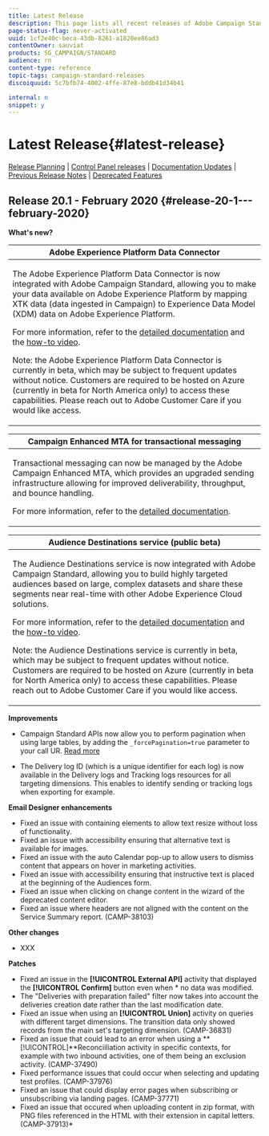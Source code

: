 ```yaml
---
title: Latest Release
description: This page lists all recent releases of Adobe Campaign Standard.
page-status-flag: never-activated
uuid: 1cf2e40c-beca-43db-8261-a1820ee86ad3
contentOwner: sauviat
products: SG_CAMPAIGN/STANDARD
audience: rn
content-type: reference
topic-tags: campaign-standard-releases
discoiquuid: 5c7bfb74-4002-4ffe-87e8-bddb41d34b41

internal: n
snippet: y
---
```


# Latest Release{#latest-release}

[Release Planning](https://helpx.adobe.com/campaign/kb/acs-release-planning.html) &#124; [Control Panel releases](https://docs.adobe.com/content/help/en/control-panel/using/release-notes.html) &#124; [Documentation Updates](../../rn/using/documentation-updates.md) &#124; [Previous Release Notes](../../rn/using/release-notes-2019.md) &#124; [Deprecated Features](https://helpx.adobe.com/campaign/kb/acs-deprecated-and-removed-features.html)

## Release 20.1 - February 2020 {#release-20-1---february-2020}

**What's new?**


<table> 
 <thead> 
  <tr> 
   <th> <strong>Adobe Experience Platform Data Connector</strong><br /> </th> 
  </tr> 
 </thead> 
 <tbody> 
  <tr> 
   <td> <p>The Adobe Experience Platform Data Connector is now integrated with Adobe Campaign Standard, allowing you to make your data available on Adobe Experience Platform by mapping XTK data (data ingested in Campaign) to Experience Data Model (XDM) data on Adobe Experience Platform. </p>
    <p>For more information, refer to the <a href="XXX">detailed documentation</a> and the <a href="XXX">how-to video</a>.</p>
    <p>Note: the Adobe Experience Platform Data Connector is currently in beta, which may be subject to frequent updates without notice. Customers are required to be hosted on Azure (currently in beta for North America only) to access these capabilities. Please reach out to Adobe Customer Care if you would like access.</p>
   </td> 
  </tr> 
 </tbody> 
</table>

<table> 
 <thead> 
  <tr> 
   <th> <strong>Campaign Enhanced MTA for transactional messaging</strong><br /> </th> 
  </tr> 
 </thead> 
 <tbody> 
  <tr> 
   <td> <p>Transactional messaging can now be managed by the Adobe Campaign Enhanced MTA, which provides an upgraded sending infrastructure allowing for improved deliverability, throughput, and bounce handling.</p>
    <p>For more information, refer to the <a href="https://helpx.adobe.com/campaign/kb/campaign-enhanced-mta.html">detailed documentation</a>.</p>
   </td> 
  </tr> 
 </tbody> 
</table>

<table> 
 <thead> 
  <tr> 
   <th> <strong>Audience Destinations service (public beta)</strong><br /> </th> 
  </tr> 
 </thead> 
 <tbody> 
  <tr> 
   <td> <p>The Audience Destinations service is now integrated with Adobe Campaign Standard, allowing you to build highly targeted audiences based on large, complex datasets and share these segments near real-time with other Adobe Experience Cloud solutions.</p>
    <p>For more information, refer to the <a href="XXX">detailed documentation</a> and the <a href="XXX">how-to video</a>.</p>
    <p>Note: the Audience Destinations service is currently in beta, which may be subject to frequent updates without notice. Customers are required to be hosted on Azure (currently in beta for North America only) to access these capabilities. Please reach out to Adobe Customer Care if you would like access.</p>
   </td> 
  </tr> 
 </tbody> 
</table>

**Improvements**

* Campaign Standard APIs now allow you to perform pagination when using large tables, by adding the `_forcePagination=true` parameter to your call UR. [Read more](https://docs.adobe.com/content/help/en/campaign-standard/using/working-with-apis/global-concepts/additional-operations/pagination.html)

* The Delivery log ID (which is a unique identifier for each log) is now available in the Delivery logs and Tracking logs resources for all targeting dimensions. This enables to identify sending or tracking logs when exporting for example.

**Email Designer enhancements**

* Fixed an issue with containing elements to allow text resize without loss of functionality.
* Fixed an issue with accessibility ensuring that alternative text is available for images.
* Fixed an issue with the auto Calendar pop-up to allow users to dismiss content that appears on hover in marketing activities.
* Fixed an issue with accessibility ensuring that instructive text is placed at the beginning of the Audiences form.
* Fixed an issue when clicking on change content in the wizard of the deprecated content editor.
* Fixed an issue where headers are not aligned with the content on the Service Summary report. (CAMP-38103)

**Other changes**

* XXX

**Patches**

* Fixed an issue in the **[!UICONTROL External API]** activity that displayed the **[!UICONTROL Confirm]** button even when * no data was modified.
* The "Deliveries with preparation failed"  filter now takes into account the deliveries creation date rather than the last modification date. 
* Fixed an issue when using an **[!UICONTROL Union]** activity on queries with different target dimensions. The transition data only showed records from the main set's targeting dimension.  (CAMP-36831)
* Fixed an issue that could lead to an error when using a **[!UICONTROL]**Reconciiliation activity in specific contexts, for example with two inbound activities, one of them being an exclusion activity. (CAMP-37490)
* Fixed performance issues that could occur when selecting and updating test profiles. (CAMP-37976)
* Fixed an issue that could display error pages when subscribing or unsubscribing via landing pages.  (CAMP-37771) 
* Fixed an issue that occured when uploading content in zip format, with PNG files referenced in the HTML with their extension in capital letters. (CAMP-37913)* 